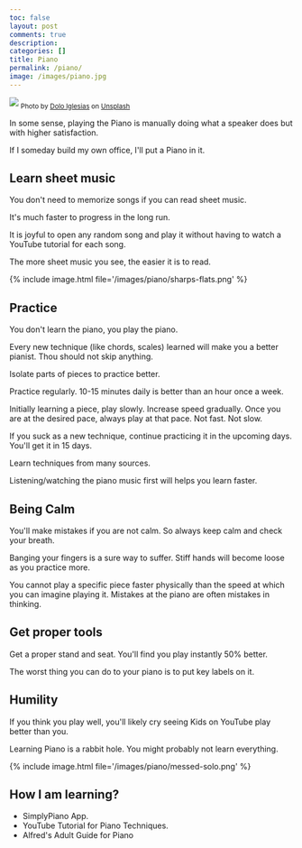 ```yaml
---
toc: false
layout: post
comments: true
description:
categories: []
title: Piano
permalink: /piano/
image: /images/piano.jpg
---
```

![](/images/piano.jpg)
<sub style="user-select: auto;">Photo by <a href="https://unsplash.com/@dolodol?utm_source=unsplash&amp;utm_medium=referral&amp;utm_content=creditCopyText" style="user-select: auto;">Dolo Iglesias</a> on <a href="https://unsplash.com/s/photos/piano?utm_source=unsplash&amp;utm_medium=referral&amp;utm_content=creditCopyText" style="user-select: auto;">Unsplash</a></sub>

In some sense, playing the Piano is manually doing what a speaker does but with higher satisfaction.

If I someday build my own office, I'll put a Piano in it.

## Learn sheet music
You don't need to memorize songs if you can read sheet music.

It's much faster to progress in the long run.

It is joyful to open any random song and play it without having to watch a YouTube tutorial for each song.

The more sheet music you see, the easier it is to read.

{% include image.html file='/images/piano/sharps-flats.png' %}

## Practice

You don't learn the piano, you play the piano.

Every new technique (like chords, scales) learned will make you a better pianist. Thou should not skip anything.

Isolate parts of pieces to practice better.

Practice regularly. 10-15 minutes daily is better than an hour once a week.

Initially learning a piece, play slowly. Increase speed gradually. Once you are at the desired pace, always play at that pace. Not fast. Not slow.

If you suck as a new technique, continue practicing it in the upcoming days. You'll get it in 15 days.

Learn techniques from many sources.

Listening/watching the piano music first will helps you learn faster.

## Being Calm
You'll make mistakes if you are not calm. So always keep calm and check your breath.

Banging your fingers is a sure way to suffer. Stiff hands will become loose as you practice more.

You cannot play a specific piece faster physically than the speed at which you can imagine playing it. Mistakes at the piano are often mistakes in thinking.

## Get proper tools
Get a proper stand and seat. You'll find you play instantly 50% better.

The worst thing you can do to your piano is to put key labels on it.

## Humility

If you think you play well, you'll likely cry seeing Kids on YouTube play better than you.

Learning Piano is a rabbit hole. You might probably not learn everything.

{% include image.html file='/images/piano/messed-solo.png' %}

## How I am learning?

- SimplyPiano App.
- YouTube Tutorial for Piano Techniques.
- Alfred's Adult Guide for Piano